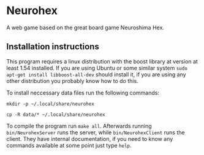 Neurohex
========

A web game based on the great board game Neuroshima Hex.

Installation instructions
-------------------------

This program requires a linux distribution with the boost library at version at
least 1.54 installed. If you are using Ubuntu or some similar system `sudo
apt-get install libboost-all-dev` should install it, if you are using any other
distribution you probably know how to do this.

To install neccessary data files run the following commands:

`mkdir -p ~/.local/share/neurohex`

`cp -R data/* ~/.local/share/neurohex`

To compile the program run `make all`. Afterwards running `bin/NeurohexServer`
runs the server, while `bin/NeurohexClient` runs the client. They have internal
documentation, if you need to know any commands available at some point just
type `help`.
